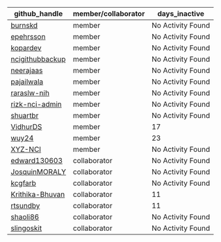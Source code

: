 
| github_handle   | member/collaborator | days_inactive |
|-----------------|----------------------|---------------|
| [burnskd](https://github.com/burnskd) | member               | No Activity Found |
| [epehrsson](https://github.com/epehrsson) | member               | No Activity Found |
| [kopardev](https://github.com/kopardev) | member               | No Activity Found |
| [ncigithubbackup](https://github.com/ncigithubbackup) | member               | No Activity Found |
| [neerajaas](https://github.com/neerajaas) | member               | No Activity Found |
| [pajailwala](https://github.com/pajailwala) | member               | No Activity Found |
| [raraslw-nih](https://github.com/raraslw-nih) | member               | No Activity Found |
| [rizk-nci-admin](https://github.com/rizk-nci-admin) | member               | No Activity Found |
| [shuartbr](https://github.com/shuartbr) | member               | No Activity Found |
| [VidhurDS](https://github.com/VidhurDS) | member               | 17            |
| [wuy24](https://github.com/wuy24) | member               | 23            |
| [XYZ-NCI](https://github.com/XYZ-NCI) | member               | No Activity Found |
| [edward130603](https://github.com/edward130603) | collaborator         | No Activity Found |
| [JosquinMORALY](https://github.com/JosquinMORALY) | collaborator         | No Activity Found |
| [kcgfarb](https://github.com/kcgfarb) | collaborator         | No Activity Found |
| [Krithika-Bhuvan](https://github.com/Krithika-Bhuvan) | collaborator         | 11            |
| [rtsundby](https://github.com/rtsundby) | collaborator         | 11            |
| [shaoli86](https://github.com/shaoli86) | collaborator         | No Activity Found |
| [slingoskit](https://github.com/slingoskit) | collaborator         | No Activity Found |
